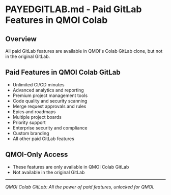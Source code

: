 # PAYEDGITLAB.md - Paid GitLab Features in QMOI Colab

## Overview
All paid GitLab features are available in QMOI's Colab GitLab clone, but not in the original GitLab.

## Paid Features in QMOI Colab GitLab
- Unlimited CI/CD minutes
- Advanced analytics and reporting
- Premium project management tools
- Code quality and security scanning
- Merge request approvals and rules
- Epics and roadmaps
- Multiple project boards
- Priority support
- Enterprise security and compliance
- Custom branding
- All other paid GitLab features

## QMOI-Only Access
- These features are only available in QMOI Colab GitLab
- Not available in the original GitLab

---
*QMOI Colab GitLab: All the power of paid features, unlocked for QMOI.* 